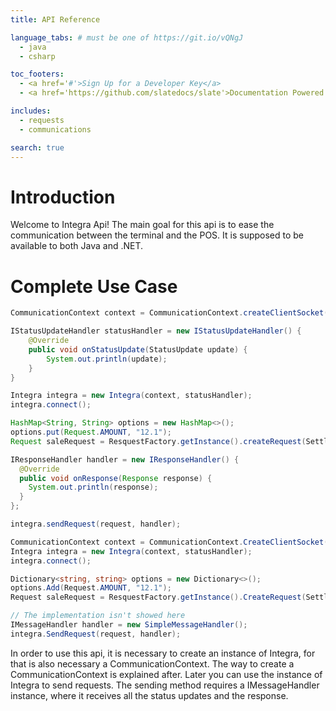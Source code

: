 ```yaml
---
title: API Reference

language_tabs: # must be one of https://git.io/vQNgJ
  - java
  - csharp

toc_footers:
  - <a href='#'>Sign Up for a Developer Key</a>
  - <a href='https://github.com/slatedocs/slate'>Documentation Powered by Slate</a>

includes:   
  - requests
  - communications

search: true
---
```


# Introduction
Welcome to Integra Api! The main goal for this api is to ease the communication between the terminal and the POS.
It is supposed to be available to both Java and .NET.

# Complete Use Case
```java
CommunicationContext context = CommunicationContext.createClientSocket(Datalink.DATALINK, "192.168.61.93", 1234);

IStatusUpdateHandler statusHandler = new IStatusUpdateHandler() {
    @Override
    public void onStatusUpdate(StatusUpdate update) {
        System.out.println(update);
    }
}

Integra integra = new Integra(context, statusHandler);
integra.connect();

HashMap<String, String> options = new HashMap<>();
options.put(Request.AMOUNT, "12.1");
Request saleRequest = ResquestFactory.getInstance().createRequest(SettlementType.SALE, options);

IResponseHandler handler = new IResponseHandler() {
  @Override
  public void onResponse(Response response) {
    System.out.println(response);
  }
};

integra.sendRequest(request, handler);
```

```csharp
CommunicationContext context = CommunicationContext.CreateClientSocket(Datalink.DATALINK, "192.168.61.93", 1234);
Integra integra = new Integra(context, statusHandler);
integra.connect();

Dictionary<string, string> options = new Dictionary<>();
options.Add(Request.AMOUNT, "12.1");
Request saleRequest = ResquestFactory.getInstance().CreateRequest(SettlementType.SALE, options);

// The implementation isn't showed here
IMessageHandler handler = new SimpleMessageHandler();
integra.SendRequest(request, handler);
```

In order to use this api, it is necessary to create an instance of Integra, for that is also necessary
a CommunicationContext. The way to create a CommunicationContext is explained after.
Later you can use the instance of Integra to send requests. The sending method requires a IMessageHandler instance,
where it receives all the status updates and the response.

